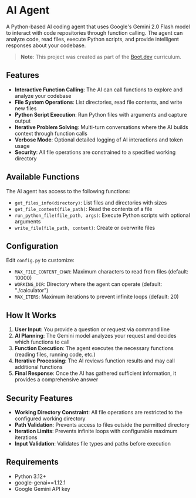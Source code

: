 # AI Agent

A Python-based AI coding agent that uses Google's Gemini 2.0 Flash model to interact with code repositories through function calling. The agent can analyze code, read files, execute Python scripts, and provide intelligent responses about your codebase.

> **Note**: This project was created as part of the [Boot.dev](https://boot.dev) curriculum.

## Features

- **Interactive Function Calling**: The AI can call functions to explore and analyze your codebase
- **File System Operations**: List directories, read file contents, and write new files
- **Python Script Execution**: Run Python files with arguments and capture output
- **Iterative Problem Solving**: Multi-turn conversations where the AI builds context through function calls
- **Verbose Mode**: Optional detailed logging of AI interactions and token usage
- **Security**: All file operations are constrained to a specified working directory

## Available Functions

The AI agent has access to the following functions:

- `get_files_info(directory)`: List files and directories with sizes
- `get_file_content(file_path)`: Read the contents of a file
- `run_python_file(file_path, args)`: Execute Python scripts with optional arguments
- `write_file(file_path, content)`: Create or overwrite files

## Configuration

Edit `config.py` to customize:

- `MAX_FILE_CONTENT_CHAR`: Maximum characters to read from files (default: 10000)
- `WORKING_DIR`: Directory where the agent can operate (default: "./calculator")
- `MAX_ITERS`: Maximum iterations to prevent infinite loops (default: 20)

## How It Works

1. **User Input**: You provide a question or request via command line
2. **AI Planning**: The Gemini model analyzes your request and decides which functions to call
3. **Function Execution**: The agent executes the necessary functions (reading files, running code, etc.)
4. **Iterative Processing**: The AI reviews function results and may call additional functions
5. **Final Response**: Once the AI has gathered sufficient information, it provides a comprehensive answer

## Security Features

- **Working Directory Constraint**: All file operations are restricted to the configured working directory
- **Path Validation**: Prevents access to files outside the permitted directory
- **Iteration Limits**: Prevents infinite loops with configurable maximum iterations
- **Input Validation**: Validates file types and paths before execution

## Requirements

- Python 3.12+
- google-genai==1.12.1
- Google Gemini API key